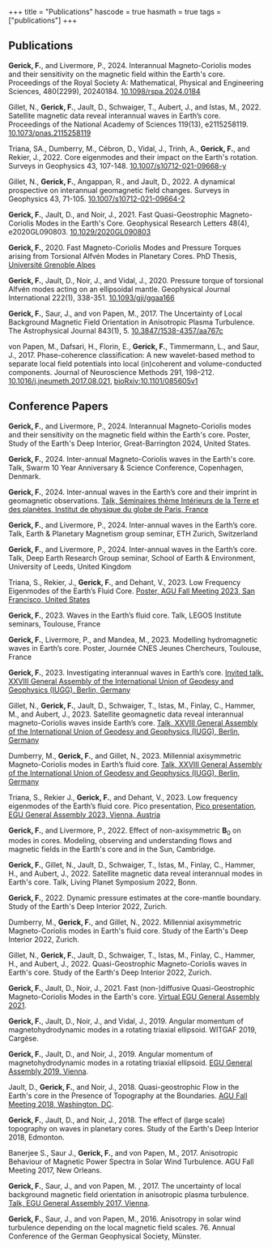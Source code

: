 +++
title = "Publications"
hascode = true
hasmath = true
tags = ["publications"]
+++

## Publications 

**Gerick, F.**, and Livermore, P., 2024. Interannual Magneto-Coriolis modes and their sensitivity on the magnetic field within the Earth's core. Proceedings of the Royal Society A: Mathematical, Physical and Engineering Sciences, 480(2299), 20240184. [10.1098/rspa.2024.0184](https://doi.org/10.1098/rspa.2024.0184)

Gillet, N., **Gerick, F.**, Jault, D., Schwaiger, T., Aubert, J., and Istas, M., 2022. Satellite magnetic data reveal interannual waves in Earth’s core. Proceedings of the National Academy of Sciences 119(13), e2115258119.
[10.1073/pnas.2115258119](https://doi.org/10.1073/pnas.2115258119)

Triana, SA., Dumberry, M., Cébron, D., Vidal, J., Trinh, A., **Gerick, F.**, and Rekier, J., 2022. Core eigenmodes and their impact on the Earth's rotation. Surveys in Geophysics 43, 107-148. [10.1007/s10712-021-09668-y](https://doi.org/10.1007/s10712-021-09668-y)

Gillet, N., **Gerick, F.**, Angappan, R., and Jault, D., 2022. A dynamical prospective on interannual geomagnetic field changes. Surveys in Geophysics 43, 71-105.
[10.1007/s10712-021-09664-2](https://doi.org/10.1007/s10712-021-09664-2)

**Gerick, F.**, Jault, D., and Noir, J., 2021. Fast Quasi-Geostrophic Magneto-Coriolis Modes in the Earth's Core. Geophysical Research Letters 48(4), e2020GL090803. [10.1029/2020GL090803](https://onlinelibrary.wiley.com/share/author/F3CGBRZKEPY6MTJAETQW?target=10.1029/2020GL090803)

**Gerick, F.**, 2020. Fast Magneto-Coriolis Modes and Pressure Torques arising from Torsional Alfvén Modes in Planetary Cores. PhD Thesis, [Université Grenoble Alpes](https://www.theses.fr/2020GRALU027)

**Gerick, F.**, Jault, D., Noir, J., and Vidal, J., 2020. Pressure torque of torsional Alfvén modes acting on an ellipsoidal mantle. Geophysical Journal International 222(1), 338-351. [10.1093/gji/ggaa166](https://academic.oup.com/gji/advance-article/doi/10.1093/gji/ggaa166/5820227?guestAccessKey=32c231aa-1d10-44d9-901a-02eb871d510b)

**Gerick, F.**, Saur, J., and von Papen, M., 2017. The Uncertainty of Local Background Magnetic Field Orientation in Anisotropic Plasma Turbulence. The Astrophysical Journal 843(1), 5. [10.3847/1538-4357/aa767c](https://doi.org/10.3847/1538-4357/aa767c)

von Papen, M., Dafsari, H., Florin, E., **Gerick, F.**, Timmermann, L., and Saur, J., 2017. Phase-coherence classification: A new wavelet-based method to separate local field potentials into local (in)coherent and volume-conducted components. Journal of Neuroscience Methods 291, 198–212. [10.1016/j.jneumeth.2017.08.021](https://doi.org/10.1016/j.jneumeth.2017.08.021), [bioRxiv:10.1101/085605v1](https://www.biorxiv.org/content/10.1101/085605v1)



## Conference Papers

**Gerick, F.**, and Livermore, P., 2024. Interannual Magneto-Coriolis modes and their sensitivity on the magnetic field within the Earth's core. Poster, Study of the Earth's Deep Interior, Great-Barrington 2024, United States.

**Gerick, F.**, 2024. Inter-annual Magneto-Coriolis waves in the Earth's core. Talk, Swarm 10 Year Anniversary & Science Conference, Copenhagen, Denmark.

**Gerick, F.**, 2024. Inter-annual waves in the Earth’s core and their imprint in geomagnetic observations. [Talk, Séminaires thème Intérieurs de la Terre et des planètes, Institut de physique du globe de Paris, France](https://www.ipgp.fr/actus-et-agenda/agenda/seminaires/a-venir-7/)

**Gerick, F.**, and Livermore, P., 2024. Inter-annual waves in the Earth’s core. Talk, Earth & Planetary Magnetism group seminar, ETH Zurich, Switzerland

**Gerick, F.**, and Livermore, P., 2024. Inter-annual waves in the Earth’s core. Talk, Deep Earth Research Group seminar, School of Earth & Environment, University of Leeds, United Kingdom

Triana, S., Rekier, J., **Gerick, F.**, and Dehant, V., 2023. Low Frequency Eigenmodes of the Earth’s Fluid Core. [Poster, AGU Fall Meeting 2023, San Francisco, United States](https://agu.confex.com/agu/fm23/meetingapp.cgi/Paper/1362706)

**Gerick, F.**, 2023. Waves in the Earth’s fluid core. Talk, LEGOS Institute seminars, Toulouse, France

**Gerick, F.**, Livermore, P., and Mandea, M., 2023. Modelling hydromagnetic waves in Earth’s core. Poster, Journée CNES Jeunes Chercheurs, Toulouse, France

**Gerick, F.**, 2023. Investigating interannual waves in Earth’s core. [Invited talk, XXVIII General Assembly of the International Union of Geodesy and Geophysics (IUGG), Berlin, Germany](https://doi.org/10.57757/IUGG23-0337)

Gillet, N., **Gerick, F.**, Jault, D., Schwaiger, T., Istas, M., Finlay, C., Hammer, M., and Aubert, J., 2023. Satellite geomagnetic data reveal interannual magneto-Coriolis waves inside Earth’s core. [Talk, XXVIII General Assembly of the International Union of Geodesy and Geophysics (IUGG), Berlin, Germany](https://doi.org/10.57757/IUGG23-0506)

Dumberry, M., **Gerick, F.**, and Gillet, N., 2023. Millennial axisymmetric Magneto-Coriolis modes in Earth’s fluid core. [Talk, XXVIII General Assembly of the International Union of Geodesy and Geophysics (IUGG), Berlin, Germany](https://doi.org/10.57757/IUGG23-1909)

Triana, S., Rekier J., **Gerick, F.**, and Dehant, V., 2023. Low frequency eigenmodes of the Earth’s fluid core. Pico presentation, [Pico presentation, EGU General Assembly 2023, Vienna, Austria](https://doi.org/10.5194/egusphere-egu23-8209)

**Gerick, F.**, and Livermore, P., 2022. Effect of non-axisymmetric $\mathbf{B}_0$ on modes in cores. Modeling, observing and understanding flows and magnetic fields in the Earth's core and in the Sun, Cambridge.

**Gerick, F.**, Gillet, N., Jault, D., Schwaiger, T., Istas, M., Finlay, C., Hammer, H., and Aubert, J., 2022. Satellite magnetic data reveal interannual modes in Earth's core. Talk, Living Planet Symposium 2022, Bonn.

**Gerick, F.**, 2022. Dynamic pressure estimates at the core-mantle boundary. Study of the Earth's Deep Interior 2022, Zurich.

Dumberry, M., **Gerick, F.**, and Gillet, N., 2022. Millennial axisymmetric Magneto-Coriolis modes in Earth's fluid core. Study of the Earth's Deep Interior 2022, Zurich.

Gillet, N., **Gerick, F.**,  Jault, D., Schwaiger, T., Istas, M., Finlay, C., Hammer, H., and Aubert, J., 2022. Quasi-Geostrophic Magneto-Coriolis waves in Earth's core. Study of the Earth's Deep Interior 2022, Zurich.

**Gerick, F.**, Jault, D., Noir, J., 2021. Fast (non-)diffusive Quasi-Geostrophic Magneto-Coriolis Modes in the Earth's core. [Virtual EGU General Assembly 2021](https://meetingorganizer.copernicus.org/EGU21/EGU21-2176.html).

**Gerick, F.**, Jault, D., Noir, J., and Vidal, J., 2019. Angular momentum of magnetohydrodynamic modes in a rotating triaxial ellipsoid. WITGAF 2019, Cargèse.

**Gerick, F.**, Jault, D., and Noir, J., 2019. Angular momentum of magnetohydrodynamic modes in a rotating triaxial ellipsoid. [EGU General Assembly 2019, Vienna](https://meetingorganizer.copernicus.org/EGU2019/EGU2019-7809.pdf).

Jault, D., **Gerick, F.**, and Noir, J., 2018. Quasi-geostrophic Flow in the Earth's core in the Presence of Topography at the Boundaries. [AGU Fall Meeting 2018, Washington, DC](https://ui.adsabs.harvard.edu/abs/2018AGUFMDI21B0010J/abstract).

**Gerick, F.**, Jault, D., and Noir, J., 2018. The effect of (large scale) topography on waves in planetary cores. Study of the Earth's Deep Interior 2018, Edmonton.

Banerjee S., Saur J., **Gerick, F.**, and von Papen, M., 2017. Anisotropic Behaviour of Magnetic Power Spectra in Solar Wind Turbulence. AGU Fall Meeting 2017, New Orleans.

**Gerick, F.**, Saur, J., and von Papen, M. , 2017. The uncertainty of local background magnetic field orientation in anisotropic plasma turbulence. [Talk, EGU General Assembly 2017, Vienna](https://meetingorganizer.copernicus.org/EGU2017/EGU2017-12498.pdf).

**Gerick, F.**, Saur, J., and von Papen, M., 2016. Anisotropy in solar wind turbulence depending on the local magnetic field scales. 76. Annual Conference of the German Geophysical Society, Münster.
